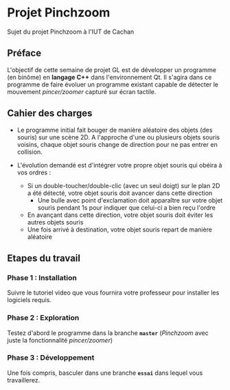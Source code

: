 # Projet Pinchzoom

Sujet du projet Pinchzoom à l'IUT de Cachan

## Préface
L'objectif de cette semaine de projet GL est de développer un programme
(en binôme) en __langage C++__ dans l'environnement Qt. Il s'agira dans 
ce programme de faire évoluer un programme existant capable de détecter le
mouvement _pincer/zoomer_ capturé sur écran tactile.

## Cahier des charges
* Le programme initial fait bouger de manière aléatoire des objets
(des souris) sur une scène 2D. A l'approche d'une ou plusieurs objets souris 
voisins, chaque objet souris change de direction pour ne pas entrer en 
collision.

* L'évolution demandé est d'intégrer votre propre objet souris qui obéira à vos 
ordres : 
    - Si un double-toucher/double-clic (avec un seul doigt) sur le plan 2D 
    a été détecté, votre objet souris doit avancer dans cette direction
        - Une bulle avec point d'exclamation doit apparaître sur votre objet
         souris pendant 1s pour indiquer que celui-ci a bien reçu l'ordre
    - En avançant dans cette direction, votre objet souris doit éviter les 
    autres objets souris
    - Une fois arrivé à destination, votre objet souris repart de manière 
    aléatoire

## Etapes du travail 
### Phase 1 : Installation
Suivre le tutoriel video que vous fournira votre professeur pour installer les 
logiciels requis.

### Phase 2 : Exploration
Testez d'abord le programme dans la branche __`master`__
(_Pinchzoom_ avec juste la fonctionnalité _pincer/zoomer_)

### Phase 3 : Développement
Une fois compris, basculer dans une branche __`essai`__ dans lequel vous 
travaillerez.
